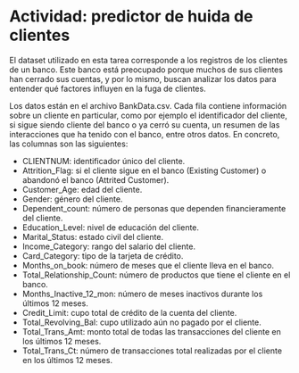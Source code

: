 # Actividad: predictor de huida de clientes

El dataset utilizado en esta tarea corresponde a los registros de los clientes de un banco. Este banco está preocupado porque muchos de sus clientes han cerrado sus cuentas, y por lo mismo, buscan analizar los datos para entender qué factores influyen en la fuga de clientes. 

Los datos están en el archivo BankData.csv. Cada fila contiene información sobre un cliente en particular, como por ejemplo el identificador del cliente, si sigue siendo cliente del banco o ya cerró su cuenta, un resumen de las interacciones que ha tenido con el banco, entre otros datos. En concreto, las columnas son las siguientes:

- CLIENTNUM: identificador único del cliente.
- Attrition_Flag: si el cliente sigue en el banco (Existing Customer) o abandonó el
banco (Attrited Customer).
- Customer_Age: edad del cliente.
- Gender: género del cliente.
- Dependent_count: número de personas que dependen financieramente del
cliente.
- Education_Level: nivel de educación del cliente.
- Marital_Status: estado civil del cliente.
- Income_Category: rango del salario del cliente.
- Card_Category: tipo de la tarjeta de crédito.
- Months_on_book: número de meses que el cliente lleva en el banco.
- Total_Relationship_Count: número de productos que tiene el cliente en el banco.
- Months_Inactive_12_mon: número de meses inactivos durante los últimos 12 meses.
- Credit_Limit: cupo total de crédito de la cuenta del cliente.
- Total_Revolving_Bal: cupo utilizado aún no pagado por el cliente.
- Total_Trans_Amt: monto total de todas las transacciones del cliente en los últimos
12 meses.
- Total_Trans_Ct: número de transacciones total realizadas por el cliente en los
últimos 12 meses.
